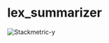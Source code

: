 
# lex_summarizer

![Stackmetric-y](https://user-images.githubusercontent.com/81205746/156063363-9825eea8-770a-4372-a044-3cb3c05cb2ed.png)
